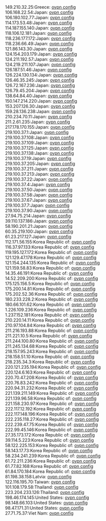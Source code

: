 149.210.32.25:Greece: [ovpn config](vpn/149_210_32_25.ovpn)  
106.168.22.54:Japan: [ovpn config](vpn/106_168_22_54.ovpn)  
106.180.102.77:Japan: [ovpn config](vpn/106_180_102_77.ovpn)  
114.173.53.48:Japan: [ovpn config](vpn/114_173_53_48.ovpn)  
114.187.155.140:Japan: [ovpn config](vpn/114_187_155_140.ovpn)  
118.106.12.181:Japan: [ovpn config](vpn/118_106_12_181.ovpn)  
118.236.177.172:Japan: [ovpn config](vpn/118_236_177_172.ovpn)  
118.236.66.49:Japan: [ovpn config](vpn/118_236_66_49.ovpn)  
121.86.143.30:Japan: [ovpn config](vpn/121_86_143_30.ovpn)  
124.154.203.179:Japan: [ovpn config](vpn/124_154_203_179.ovpn)  
124.211.192.57:Japan: [ovpn config](vpn/124_211_192_57.ovpn)  
124.219.211.107:Japan: [ovpn config](vpn/124_219_211_107.ovpn)  
126.187.51.46:Japan: [ovpn config](vpn/126_187_51_46.ovpn)  
126.224.130.134:Japan: [ovpn config](vpn/126_224_130_134.ovpn)  
126.46.35.245:Japan: [ovpn config](vpn/126_46_35_245.ovpn)  
126.72.167.236:Japan: [ovpn config](vpn/126_72_167_236.ovpn)  
126.79.45.204:Japan: [ovpn config](vpn/126_79_45_204.ovpn)  
138.64.84.40:Japan: [ovpn config](vpn/138_64_84_40.ovpn)  
150.147.214.220:Japan: [ovpn config](vpn/150_147_214_220.ovpn)  
153.207.126.30:Japan: [ovpn config](vpn/153_207_126_30.ovpn)  
159.28.136.238:Japan: [ovpn config](vpn/159_28_136_238.ovpn)  
210.234.70.11:Japan: [ovpn config](vpn/210_234_70_11.ovpn)  
211.2.61.235:Japan: [ovpn config](vpn/211_2_61_235.ovpn)  
217.178.170.155:Japan: [ovpn config](vpn/217_178_170_155.ovpn)  
219.100.37.1:Japan: [ovpn config](vpn/219_100_37_1.ovpn)  
219.100.37.108:Japan: [ovpn config](vpn/219_100_37_108.ovpn)  
219.100.37.109:Japan: [ovpn config](vpn/219_100_37_109.ovpn)  
219.100.37.125:Japan: [ovpn config](vpn/219_100_37_125.ovpn)  
219.100.37.138:Japan: [ovpn config](vpn/219_100_37_138.ovpn)  
219.100.37.19:Japan: [ovpn config](vpn/219_100_37_19.ovpn)  
219.100.37.205:Japan: [ovpn config](vpn/219_100_37_205.ovpn)  
219.100.37.211:Japan: [ovpn config](vpn/219_100_37_211.ovpn)  
219.100.37.213:Japan: [ovpn config](vpn/219_100_37_213.ovpn)  
219.100.37.22:Japan: [ovpn config](vpn/219_100_37_22.ovpn)  
219.100.37.4:Japan: [ovpn config](vpn/219_100_37_4.ovpn)  
219.100.37.50:Japan: [ovpn config](vpn/219_100_37_50.ovpn)  
219.100.37.58:Japan: [ovpn config](vpn/219_100_37_58.ovpn)  
219.100.37.67:Japan: [ovpn config](vpn/219_100_37_67.ovpn)  
219.100.37.7:Japan: [ovpn config](vpn/219_100_37_7.ovpn)  
219.100.37.90:Japan: [ovpn config](vpn/219_100_37_90.ovpn)  
27.94.75.214:Japan: [ovpn config](vpn/27_94_75_214.ovpn)  
39.110.137.186:Japan: [ovpn config](vpn/39_110_137_186.ovpn)  
58.190.201.21:Japan: [ovpn config](vpn/58_190_201_21.ovpn)  
60.35.219.100:Japan: [ovpn config](vpn/60_35_219_100.ovpn)  
61.23.217.127:Japan: [ovpn config](vpn/61_23_217_127.ovpn)  
112.171.56.155:Korea Republic of: [ovpn config](vpn/112_171_56_155.ovpn)  
116.37.97.133:Korea Republic of: [ovpn config](vpn/116_37_97_133.ovpn)  
119.195.127.172:Korea Republic of: [ovpn config](vpn/119_195_127_172.ovpn)  
121.129.47.178:Korea Republic of: [ovpn config](vpn/121_129_47_178.ovpn)  
121.154.244.135:Korea Republic of: [ovpn config](vpn/121_154_244_135.ovpn)  
121.159.58.83:Korea Republic of: [ovpn config](vpn/121_159_58_83.ovpn)  
14.35.46.191:Korea Republic of: [ovpn config](vpn/14_35_46_191.ovpn)  
14.52.209.200:Korea Republic of: [ovpn config](vpn/14_52_209_200.ovpn)  
175.125.156.5:Korea Republic of: [ovpn config](vpn/175_125_156_5.ovpn)  
175.200.14.81:Korea Republic of: [ovpn config](vpn/175_200_14_81.ovpn)  
175.202.52.36:Korea Republic of: [ovpn config](vpn/175_202_52_36.ovpn)  
180.233.228.2:Korea Republic of: [ovpn config](vpn/180_233_228_2.ovpn)  
180.66.101.62:Korea Republic of: [ovpn config](vpn/180_66_101_62.ovpn)  
1.226.109.236:Korea Republic of: [ovpn config](vpn/1_226_109_236.ovpn)  
1.237.152.181:Korea Republic of: [ovpn config](vpn/1_237_152_181.ovpn)  
210.220.14.11:Korea Republic of: [ovpn config](vpn/210_220_14_11.ovpn)  
210.97.104.84:Korea Republic of: [ovpn config](vpn/210_97_104_84.ovpn)  
211.216.193.88:Korea Republic of: [ovpn config](vpn/211_216_193_88.ovpn)  
211.221.10.5:Korea Republic of: [ovpn config](vpn/211_221_10_5.ovpn)  
211.244.100.80:Korea Republic of: [ovpn config](vpn/211_244_100_80.ovpn)  
211.245.134.68:Korea Republic of: [ovpn config](vpn/211_245_134_68.ovpn)  
218.157.95.243:Korea Republic of: [ovpn config](vpn/218_157_95_243.ovpn)  
218.158.51.10:Korea Republic of: [ovpn config](vpn/218_158_51_10.ovpn)  
218.235.34.3:Korea Republic of: [ovpn config](vpn/218_235_34_3.ovpn)  
220.121.235.194:Korea Republic of: [ovpn config](vpn/220_121_235_194.ovpn)  
220.124.6.163:Korea Republic of: [ovpn config](vpn/220_124_6_163.ovpn)  
220.70.47.208:Korea Republic of: [ovpn config](vpn/220_70_47_208.ovpn)  
220.76.83.242:Korea Republic of: [ovpn config](vpn/220_76_83_242.ovpn)  
220.94.31.232:Korea Republic of: [ovpn config](vpn/220_94_31_232.ovpn)  
221.139.211.149:Korea Republic of: [ovpn config](vpn/221_139_211_149.ovpn)  
221.139.96.58:Korea Republic of: [ovpn config](vpn/221_139_96_58.ovpn)  
221.158.230.97:Korea Republic of: [ovpn config](vpn/221_158_230_97.ovpn)  
222.117.12.192:Korea Republic of: [ovpn config](vpn/222_117_12_192.ovpn)  
222.117.148.196:Korea Republic of: [ovpn config](vpn/222_117_148_196.ovpn)  
222.235.118.27:Korea Republic of: [ovpn config](vpn/222_235_118_27.ovpn)  
222.239.47.75:Korea Republic of: [ovpn config](vpn/222_239_47_75.ovpn)  
222.99.45.146:Korea Republic of: [ovpn config](vpn/222_99_45_146.ovpn)  
27.35.173.172:Korea Republic of: [ovpn config](vpn/27_35_173_172.ovpn)  
39.114.5.223:Korea Republic of: [ovpn config](vpn/39_114_5_223.ovpn)  
58.122.225.153:Korea Republic of: [ovpn config](vpn/58_122_225_153.ovpn)  
58.143.17.73:Korea Republic of: [ovpn config](vpn/58_143_17_73.ovpn)  
58.234.241.239:Korea Republic of: [ovpn config](vpn/58_234_241_239.ovpn)  
61.72.211.236:Korea Republic of: [ovpn config](vpn/61_72_211_236.ovpn)  
61.77.82.168:Korea Republic of: [ovpn config](vpn/61_77_82_168.ovpn)  
61.84.170.184:Korea Republic of: [ovpn config](vpn/61_84_170_184.ovpn)  
81.198.38.158:Latvia: [ovpn config](vpn/81_198_38_158.ovpn)  
122.116.195.70:Taiwan: [ovpn config](vpn/122_116_195_70.ovpn)  
101.108.179.58:Thailand: [ovpn config](vpn/101_108_179_58.ovpn)  
223.204.233.126:Thailand: [ovpn config](vpn/223_204_233_126.ovpn)  
198.46.174.145:United States: [ovpn config](vpn/198_46_174_145.ovpn)  
98.148.66.103:United States: [ovpn config](vpn/98_148_66_103.ovpn)  
98.47.171.31:United States: [ovpn config](vpn/98_47_171_31.ovpn)  
27.71.75.37:Viet Nam: [ovpn config](vpn/27_71_75_37.ovpn)  
